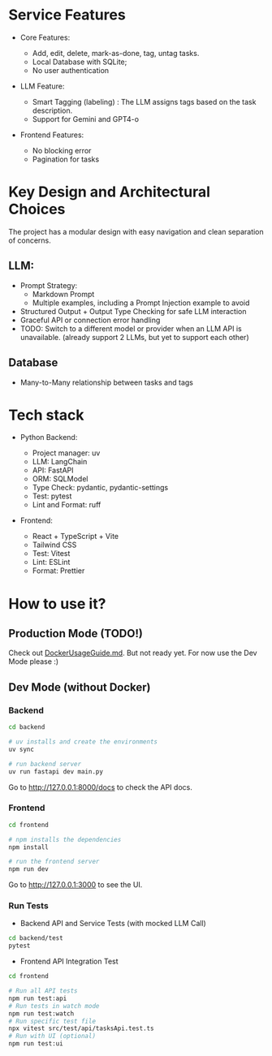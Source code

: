 


# Service Features
- Core Features:
    - Add, edit, delete, mark-as-done, tag, untag tasks.
    - Local Database with SQLite;
    - No user authentication

- LLM Feature:
    - Smart Tagging (labeling) : The LLM assigns tags based on the task description.
    - Support for Gemini and GPT4-o

- Frontend Features:
    - No blocking error
    - Pagination for tasks


# Key Design and Architectural Choices

The project has a modular design with easy navigation and clean separation of concerns.

## LLM:
- Prompt Strategy:
    - Markdown Prompt
    - Multiple examples, including a Prompt Injection example to avoid
- Structured Output + Output Type Checking for safe LLM interaction
- Graceful API or connection error handling
- TODO: Switch to a different model or provider when an LLM API is unavailable. (already support 2 LLMs, but yet to support each other)

## Database
- Many-to-Many relationship between tasks and tags


# Tech stack
- Python Backend:
    - Project manager: uv
    - LLM: LangChain
    - API: FastAPI
    - ORM: SQLModel
    - Type Check: pydantic, pydantic-settings
    - Test: pytest
    - Lint and Format: ruff

- Frontend:
    - React + TypeScript + Vite
    - Tailwind CSS
    - Test: Vitest
    - Lint: ESLint
    - Format: Prettier


# How to use it?
## Production Mode (TODO!)
Check out [DockerUsageGuide.md](./DockerUsageGuide.md). But not ready yet.
For now use the Dev Mode please :)

## Dev Mode (without Docker)
### Backend

```bash
cd backend

# uv installs and create the environments
uv sync

# run backend server
uv run fastapi dev main.py
```
Go to http://127.0.0.1:8000/docs to check the API docs.

### Frontend
```bash
cd frontend

# npm installs the dependencies
npm install

# run the frontend server
npm run dev
```

Go to http://127.0.0.1:3000 to see the UI.


### Run Tests

- Backend API and Service Tests (with mocked LLM Call)
```bash
cd backend/test
pytest
```

- Frontend API Integration Test
```bash
cd frontend

# Run all API tests
npm run test:api
# Run tests in watch mode
npm run test:watch
# Run specific test file
npx vitest src/test/api/tasksApi.test.ts 
# Run with UI (optional)
npm run test:ui
```